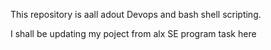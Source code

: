 This repository is aall adout Devops and bash shell scripting.


I shall be updating my poject from alx SE program task here
